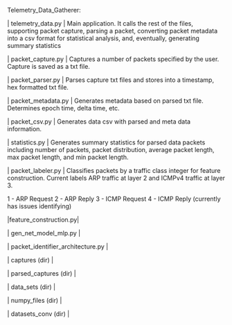 Telemetry_Data_Gatherer:

| telemetry_data.py |
Main application. It calls the rest of the files, supporting packet capture, parsing a packet, converting packet metadata into a csv format for statistical analysis, and, eventually, generating summary statistics

| packet_capture.py |
Captures a number of packets specified by the user. Capture is saved as a txt file.

| packet_parser.py |
Parses capture txt files and stores into a timestamp, hex formatted txt file.

| packet_metadata.py |
Generates metadata based on parsed txt file. Determines epoch time, delta time, etc.

| packet_csv.py |
Generates data csv with parsed and meta data information.

| statistics.py |
Generates summary statistics for parsed data packets including number of packets, packet distribution, average packet length, max packet length, and min packet length.

| packet_labeler.py |
Classifies packets by a traffic class integer for feature construction. Current labels ARP traffic at layer 2 and ICMPv4 traffic at layer 3. 

1 - ARP Request
2 - ARP Reply
3 - ICMP Request
4 - ICMP Reply (currently has issues identifying)

|feature_construction.py|

| gen_net_model_mlp.py |

| packet_identifier_architecture.py |

| captures (dir) |

| parsed_captures (dir) |

| data_sets (dir) |

| numpy_files (dir) |

| datasets_conv (dir) |
